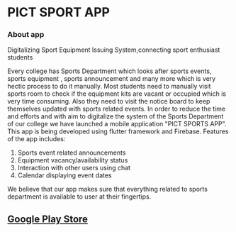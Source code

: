 # PICT SPORT APP



<h3>About app</h3>
Digitalizing Sport Equipment Issuing System,connecting sport enthusiast students

Every college has Sports Department which looks after sports events, sports equipment , sports announcement and many more which is very hectic process to do it manually. Most students need to manually visit sports room to check if the equipment kits are vacant or occupied which is very time consuming. Also they need to visit the notice board to keep themselves updated with sports related events. In order to reduce the time and efforts and with aim to digitalize the system of the Sports Department of our college we have launched a mobile application "PICT SPORTS APP". This app is being developed using flutter framework and Firebase. 
Features of the app includes:
1) Sports event related announcements
2) Equipment vacancy/availability status
3) Interaction with other users using chat 
4) Calendar displaying event dates
 
We believe that our app makes sure that everything related to sports department is available to user at their fingertips.

<h2><a href="https://play.google.com/store/apps/details?id=com.pictsport.app"> Google Play Store</a></h2>
